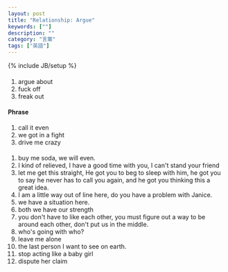 ```yaml
---
layout: post
title: "Relationship: Argue"
keywords: [""]
description: ""
category: "言葉"
tags: ["英語"]
---
```

{% include JB/setup %}

####
1. argue about
2. fuck off
3. freak out




#### Phrase
1. call it even
2. we got in a fight
3. drive me crazy

####
1. buy me soda, we will even.
2. I kind of relieved, I have a good time with you, I can't stand your friend
3. let me get this straight, He got you to beg to sleep with him, he got you to
   say he never has to call you again, and he got you thinking this a great
   idea.
4. I am a little way out of line here, do you have a problem with Janice.
5. we have a situation here.
6. both we have our strength 
7. you don't have to like each other, you must figure out a way to be around
   each other, don't put us in the middle.
8. who's going with who?
9. leave me alone
1. the last person I want to see on earth.
2. stop acting like a baby girl
3. dispute her claim

